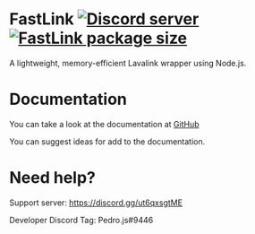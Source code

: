 FastLink <a href="https://discord.gg/ut6qxsgtME"><img src="https://img.shields.io/discord/948014684630560768?color=5865F2&logo=discord&logoColor=white" alt="Discord server"/></a> [![FastLink package size](https://packagephobia.now.sh/badge?p=fastlink)](https://packagephobia.now.sh/result?p=fastlink)
====

A lightweight, memory-efficient Lavalink wrapper using Node.js.

# Documentation

  You can take a look at the documentation at [GitHub](https://github.com/ThePedroo/FastLink/tree/main/docs)
  
  You can suggest ideas for add to the documentation.

# Need help?

  Support server: <https://discord.gg/ut6qxsgtME>
  
  Developer Discord Tag: Pedro.js#9446
